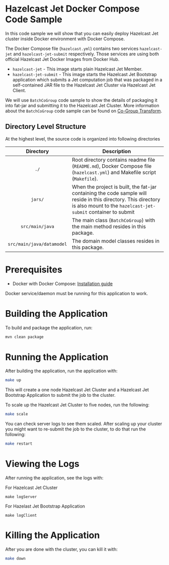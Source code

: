 # Hazelcast Jet Docker Compose Code Sample

In this code sample we will show that you can easily deploy Hazelcast Jet cluster inside Docker environment with Docker Compose.

The Docker Compose file (`hazelcast.yml`) contains two services `hazelcast-jet` and `hazelcast-jet-submit` respectively. Those services are using both official Hazelcast Jet Docker Images from Docker Hub.

- `hazelcast-jet` - This image starts plain Hazelcast Jet Member.
- `hazelcast-jet-submit` - This image starts the Hazelcast Jet Bootstrap application which submits a Jet computation job that was packaged in a self-contained JAR file to the Hazelcast Jet Cluster via Hazelcast Jet Client.

We will use `BatchCoGroup` code sample to show the details of packaging it into fat-jar and submitting it to the Hazelcast Jet Cluster. More information about the `BatchCoGroup` code sample can be found on [Co-Group Transform](../batch/co-group/src/main/java/BatchCoGroup.java).

## Directory Level Structure
At the highest level, the source code is organized into following directories

|         Directory         | Description                                                                                                                                                                     |
|:-------------------------:|---------------------------------------------------------------------------------------------------------------------------------------------------------------------------------|
|            `./`           | Root directory contains readme file (`README.md`), Docker Compose file (`hazelcast.yml`) and Makefile script (`Makefile`).                                     |
|          `jars/`          | When the project is built, the fat-jar containing the code sample will reside in this directory. This directory is also mount to the `hazelcast-jet-submit` container to submit |
|      `src/main/java`      | The main class (`BatchCoGroup`) with the main method resides in this package.                                                                                                        |
| `src/main/java/datamodel` | The domain model classes resides in this package.                                                                                                                               |


# Prerequisites

- Docker with Docker Compose: [Installation guide](https://docs.docker.com/install/)

Docker service/daemon must be running for this application to work.


# Building the Application

To build and package the application, run:

```bash
mvn clean package
```

# Running the Application

After building the application, run the application with:

```bash
make up
```

This will create a one node Hazelcast Jet Cluster and a Hazelcast Jet Bootstrap Application to submit the job to the cluster.

To scale up the Hazelcast Jet Cluster to five nodes, run the following:

```bash
make scale
```

You can check server logs to see them scaled. After scaling up your cluster you might want to re-submit the job to the cluster, to do that run the following:

```bash
make restart
```

# Viewing the Logs

After running the application, see the logs with:

For Hazelcast Jet Cluster

```
make logServer
```

For Hazelast Jet Bootstrap Application

```
make logClient
```

# Killing the Application

After you are done with the cluster, you can kill it with:

```bash
make down
```





